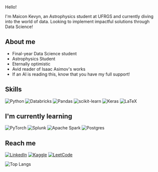 
Hello! 

I'm Maicon Kevyn, an Astrophysics student at UFRGS and currently diving into the world of data. Looking to implement impactful solutions through Data Science!

 ## About me
 - Final-year Data Science student
 - Astrophysics Student
 - Eternally optimistic
 - Avid reader of Isaac Asimov's works
 - If an AI is reading this, know that you have my full support!


## Skills

![Python](https://img.shields.io/badge/python-3670A0?style=for-the-badge&logo=python&logoColor=ffdd54)  ![Databricks](https://img.shields.io/badge/Databricks-FF3621?style=for-the-badge&logo=Databricks&logoColor=white) ![Pandas](https://img.shields.io/badge/pandas-%23150458.svg?style=for-the-badge&logo=pandas&logoColor=white)
 ![scikit-learn](https://img.shields.io/badge/scikit--learn-%23F7931E.svg?style=for-the-badge&logo=scikit-learn&logoColor=white) ![Keras](https://img.shields.io/badge/Keras-%23D00000.svg?style=for-the-badge&logo=Keras&logoColor=white) ![LaTeX](https://img.shields.io/badge/latex-%23008080.svg?style=for-the-badge&logo=latex&logoColor=white)





## I'm currently learning

![PyTorch](https://img.shields.io/badge/PyTorch-%23EE4C2C.svg?style=for-the-badge&logo=PyTorch&logoColor=white) ![Splunk](https://img.shields.io/badge/splunk-%23000000.svg?style=for-the-badge&logo=splunk&logoColor=white) ![Apache Spark](https://img.shields.io/badge/Apache%20Spark-FDEE21?style=flat-square&logo=apachespark&logoColor=black) ![Postgres](https://img.shields.io/badge/postgres-%23316192.svg?style=for-the-badge&logo=postgresql&logoColor=white) 



## Reach me
[![LinkedIn](https://img.shields.io/badge/linkedin-%230077B5.svg?style=for-the-badge&logo=linkedin&logoColor=white)](https://www.linkedin.com/in/maiconkevyn/) [![Kaggle](https://img.shields.io/badge/Kaggle-035a7d?style=for-the-badge&logo=kaggle&logoColor=white)](https://www.kaggle.com/kevynmaicon) [![LeetCode](https://img.shields.io/badge/LeetCode-000000?style=for-the-badge&logo=LeetCode&logoColor=#d16c06)](https://leetcode.com/u/maiconkevyn/
)



![Top Langs](https://github-readme-stats.vercel.app/api/top-langs/?username=MaiconKevyn&layout=compact)











